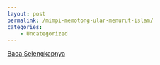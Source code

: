 ```yaml
---
layout: post
permalink: /mimpi-memotong-ular-menurut-islam/
categories:
    - Uncategorized
---
```


[Baca Selengkapnya](/02)